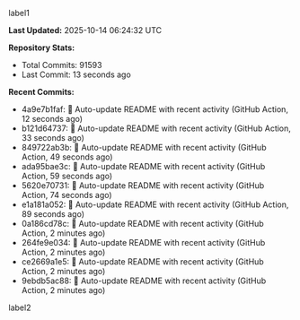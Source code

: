 
label1 
<!-- ACTIVITY_START -->
**Last Updated:** 2025-10-14 06:24:32 UTC

**Repository Stats:**
- Total Commits: 91593
- Last Commit: 13 seconds ago

**Recent Commits:**
- 4a9e7b1faf: 🤖 Auto-update README with recent activity (GitHub Action, 12 seconds ago)
- b121d64737: 🤖 Auto-update README with recent activity (GitHub Action, 33 seconds ago)
- 849722ab3b: 🤖 Auto-update README with recent activity (GitHub Action, 49 seconds ago)
- ada95bae3c: 🤖 Auto-update README with recent activity (GitHub Action, 59 seconds ago)
- 5620e70731: 🤖 Auto-update README with recent activity (GitHub Action, 74 seconds ago)
- e1a181a052: 🤖 Auto-update README with recent activity (GitHub Action, 89 seconds ago)
- 0a186cd78c: 🤖 Auto-update README with recent activity (GitHub Action, 2 minutes ago)
- 264fe9e034: 🤖 Auto-update README with recent activity (GitHub Action, 2 minutes ago)
- ce2669a1e5: 🤖 Auto-update README with recent activity (GitHub Action, 2 minutes ago)
- 9ebdb5ac88: 🤖 Auto-update README with recent activity (GitHub Action, 2 minutes ago)
<!-- ACTIVITY_END -->

label2

